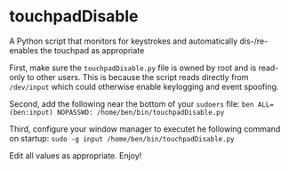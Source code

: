 # touchpadDisable
A Python script that monitors for keystrokes and automatically dis-/re-enables the touchpad as appropriate

First, make sure the `touchpadDisable.py` file is owned by root and is read-only to other users. This is because the script reads directly from `/dev/input` which could otherwise enable keylogging and event spoofing.

Second, add the following near the bottom of your `sudoers` file:
`ben ALL=(ben:input) NOPASSWD: /home/ben/bin/touchpadDisable.py`

Third, configure your window manager to executet he following command on startup:
`sudo -g input /home/ben/bin/touchpadDisable.py`

Edit all values as appropriate. Enjoy!

